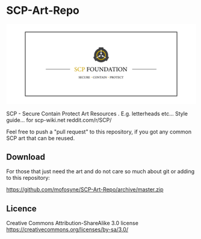 # SCP-Art-Repo

![Current Logo](/Logo/v3.6/SCP_Logo-color.png)

SCP - Secure Contain Protect Art Resources . E.g. letterheads etc... Style guide... for scp-wiki.net reddit.com/r/SCP/

Feel free to push a "pull request" to this repository, if you got any common SCP art that can be reused.

## Download

For those that just need the art and do not care so much about git or adding to this repository:

https://github.com/mofosyne/SCP-Art-Repo/archive/master.zip

## Licence

Creative Commons Attribution-ShareAlike 3.0 license https://creativecommons.org/licenses/by-sa/3.0/
